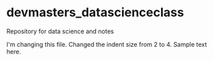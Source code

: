 # devmasters_datascienceclass
Repository for data science and notes

I'm changing this file.  Changed the indent size from 2 to 4.
Sample text here.
